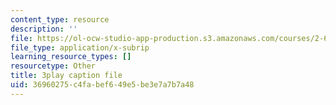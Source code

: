 ```yaml
---
content_type: resource
description: ''
file: https://ol-ocw-studio-app-production.s3.amazonaws.com/courses/2-627-fundamentals-of-photovoltaics-fall-2013/36960275c4fabef649e5be3e7a7b7a48_lLcDbHI5KGU.srt
file_type: application/x-subrip
learning_resource_types: []
resourcetype: Other
title: 3play caption file
uid: 36960275-c4fa-bef6-49e5-be3e7a7b7a48
---
```

